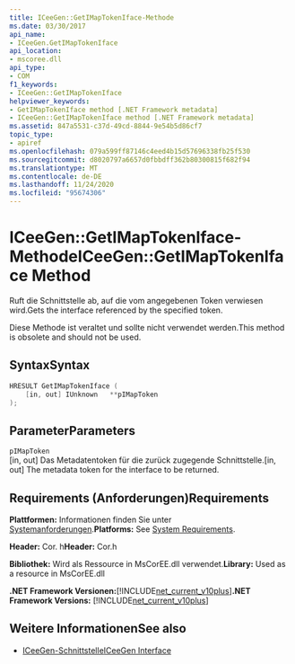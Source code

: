 ```yaml
---
title: ICeeGen::GetIMapTokenIface-Methode
ms.date: 03/30/2017
api_name:
- ICeeGen.GetIMapTokenIface
api_location:
- mscoree.dll
api_type:
- COM
f1_keywords:
- ICeeGen::GetIMapTokenIface
helpviewer_keywords:
- GetIMapTokenIface method [.NET Framework metadata]
- ICeeGen::GetIMapTokenIface method [.NET Framework metadata]
ms.assetid: 847a5531-c37d-49cd-8844-9e54b5d86cf7
topic_type:
- apiref
ms.openlocfilehash: 079a599ff87146c4eed4b15d57696338fb25f530
ms.sourcegitcommit: d8020797a6657d0fbbdff362b80300815f682f94
ms.translationtype: MT
ms.contentlocale: de-DE
ms.lasthandoff: 11/24/2020
ms.locfileid: "95674306"
---
```

# <a name="iceegengetimaptokeniface-method"></a><span data-ttu-id="51534-102">ICeeGen::GetIMapTokenIface-Methode</span><span class="sxs-lookup"><span data-stu-id="51534-102">ICeeGen::GetIMapTokenIface Method</span></span>

<span data-ttu-id="51534-103">Ruft die Schnittstelle ab, auf die vom angegebenen Token verwiesen wird.</span><span class="sxs-lookup"><span data-stu-id="51534-103">Gets the interface referenced by the specified token.</span></span>  
  
 <span data-ttu-id="51534-104">Diese Methode ist veraltet und sollte nicht verwendet werden.</span><span class="sxs-lookup"><span data-stu-id="51534-104">This method is obsolete and should not be used.</span></span>  
  
## <a name="syntax"></a><span data-ttu-id="51534-105">Syntax</span><span class="sxs-lookup"><span data-stu-id="51534-105">Syntax</span></span>  
  
```cpp  
HRESULT GetIMapTokenIface (  
    [in, out] IUnknown   **pIMapToken  
);  
```  
  
## <a name="parameters"></a><span data-ttu-id="51534-106">Parameter</span><span class="sxs-lookup"><span data-stu-id="51534-106">Parameters</span></span>  

 `pIMapToken`  
 <span data-ttu-id="51534-107">[in, out] Das Metadatentoken für die zurück zugegende Schnittstelle.</span><span class="sxs-lookup"><span data-stu-id="51534-107">[in, out] The metadata token for the interface to be returned.</span></span>  
  
## <a name="requirements"></a><span data-ttu-id="51534-108">Requirements (Anforderungen)</span><span class="sxs-lookup"><span data-stu-id="51534-108">Requirements</span></span>  

 <span data-ttu-id="51534-109">**Plattformen:** Informationen finden Sie unter [Systemanforderungen](../../get-started/system-requirements.md).</span><span class="sxs-lookup"><span data-stu-id="51534-109">**Platforms:** See [System Requirements](../../get-started/system-requirements.md).</span></span>  
  
 <span data-ttu-id="51534-110">**Header:** Cor. h</span><span class="sxs-lookup"><span data-stu-id="51534-110">**Header:** Cor.h</span></span>  
  
 <span data-ttu-id="51534-111">**Bibliothek:** Wird als Ressource in MsCorEE.dll verwendet.</span><span class="sxs-lookup"><span data-stu-id="51534-111">**Library:** Used as a resource in MsCorEE.dll</span></span>  
  
 <span data-ttu-id="51534-112">**.NET Framework Versionen:**[!INCLUDE[net_current_v10plus](../../../../includes/net-current-v10plus-md.md)]</span><span class="sxs-lookup"><span data-stu-id="51534-112">**.NET Framework Versions:** [!INCLUDE[net_current_v10plus](../../../../includes/net-current-v10plus-md.md)]</span></span>  
  
## <a name="see-also"></a><span data-ttu-id="51534-113">Weitere Informationen</span><span class="sxs-lookup"><span data-stu-id="51534-113">See also</span></span>

- [<span data-ttu-id="51534-114">ICeeGen-Schnittstelle</span><span class="sxs-lookup"><span data-stu-id="51534-114">ICeeGen Interface</span></span>](iceegen-interface.md)
